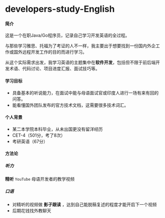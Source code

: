 # developers-study-English
#### **简介**

这是一个在职Java/Go程序员，记录自己学习开发英语的全过程。

与那些学习雅思、托福为了考证的人不一样，我主要出于想要找到一份国内外企工作或国外远程开发工作的目的而进行学习。

从这个实际需求出发，我学习英语的主题集中在**软件开发**，包括但不限于前后端开发术语、代码讨论、项目进度汇报、面试技巧等。



#### **学习目标**

- 具备基本的听说能力，在面试中能与母语面试官或印度人进行一场有来有回的问答。
- 能看懂国外团队发布的官方技术文档，这需要很多技术词汇。



#### **个人背景**

- 某二本学院本科毕业，从未出国更没有留洋经历
- CET-4（501分，考了8次）
- 考研英语（67分）



#### 方法论

##### 听力

**精听** `YouTube` 母语开发者的教学视频



##### 口语

- 对精听的视频做 **影子跟读** ，达到自己能脱稿复述的程度才能开启下一个视频
- 后期花钱找外教聊天

